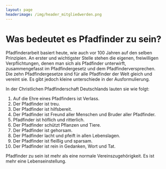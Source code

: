 ```yaml
---
layout: page
headerimage: /img/header_mitgliedwerden.png
---
```



# Was bedeutet es Pfadfinder zu sein?

Pfadfinderarbeit basiert heute, wie auch vor 100 Jahren auf den selben Prinzipien. 
An erster und wichtigster Stelle stehen die eigenen, freiwilligen Verpflichtungen, 
denen man sich als Pfadfinder unterwirft, zusammengefasst im Pfadfindergesetz und dem 
Pfadfinderversprechen. Die zehn Pfadfindergesetze sind für alle Pfadfinder der Welt gleich und vereint sie. 
Es gibt jedoch kleine unterschiede in der Ausformulierung. 


In der Christlichen Pfadfinderschaft Deutschlands lauten sie wie folgt:

1. Auf die Ehre eines Pfadfinders ist Verlass.
2. Der Pfadfinder ist treu.
3. Der Pfadfinder ist hilfsbereit.
4. Der Pfadfinder ist Freund aller Menschen und Bruder aller Pfadfinder.
5. Pfadfinder ist höflich und ritterlich.
6. Der Pfadfinder schützt Pflanzen und Tiere.
7. Der Pfadfinder ist gehorsam.
8. Der Pfadfinder lacht und pfeift in allen Lebenslagen.
9. Der Pfadfinder ist fleißig und sparsam.
10. Der Pfadfinder ist rein in Gedanken, Wort und Tat.


Pfadfinder zu sein ist mehr als eine normale Vereinszugehörigkeit. Es ist mehr eine Lebenseinstellung.
